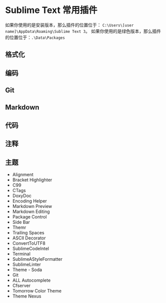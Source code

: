 # Sublime Text 常用插件

如果你使用的是安装版本，那么插件的位置位于： `C:\Users\[user name]\AppData\Roaming\Sublime Text 3`。
如果你使用的是绿色版本，那么插件的位置位于：`.\Data\Packages`

## 格式化

## 编码

## Git

## Markdown

## 代码

## 注释

## 主题

- Alignment
- Bracket Highlighter
- C99
- CTags
- DoxyDoc
- Encoding Helper
- Markdown Preview
- Markdown Editing
- Package Control
- Side Bar
- Themr
- Trailing Spaces
- ASCII Decorator
- ConvertToUTF8
- SublimeCodeIntel
- Terminal
- SublimeAStyleFormatter
- SublimeLinter
- Theme - Soda
- Git
- ALL Autocomplete
- Cfserver
- Tomorrow Color Theme
- Theme Nexus

